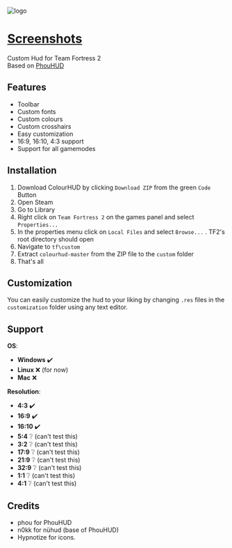 ![logo](https://i.imgur.com/D7dXW96.png)
<a href="https://imgur.com/a/AZeuBWH"><h1 align="left"><b>Screenshots</b></h1></a>
Custom Hud for Team Fortress 2 <br>
Based on [PhouHUD](https://huds.tf/site/s-PhouHud--2780)
#### <h2>Features</h2>
* Toolbar
* Custom fonts
* Custom colours
* Custom crosshairs
* Easy customization
* 16:9, 16:10, 4:3 support
* Support for all gamemodes
#### <h2>Installation</h2>
1. Download ColourHUD by clicking `Download ZIP` from the green `Code` Button
2. Open Steam
3. Go to Library
4. Right click on `Team Fortress 2` on the games panel and select `Properties...`
5. In the properties menu click on `Local Files` and select `Browse...` . TF2's root directory should open
6. Navigate to `tf\custom`
7. Extract `colourhud-master` from the ZIP file to the `custom` folder
8. That's all
#### <h2>Customization</h2>
You can easily customize the hud to your liking by changing `.res` files in the `customization` folder using any text editor.
#### <h2>Support</h2>
**OS**:
* <b>Windows</b>	:heavy_check_mark:
* <b>Linux</b>		:x: (for now)
* <b>Mac</b>			:x:

**Resolution**:
* <b>4:3</b>			:heavy_check_mark:
* <b>16:9</b>			:heavy_check_mark:
* <b>16:10</b>		:heavy_check_mark:
* <b>5:4</b>			:grey_question:		(can't test this)
* <b>3:2</b>			:grey_question:		(can't test this)
* <b>17:9</b>			:grey_question:		(can't test this)
* <b>21:9</b>			:grey_question:		(can't test this)
* <b>32:9</b>			:grey_question:		(can't test this)
* <b>1:1</b>			:grey_question:		(can't test this)
* <b>4:1</b>			:grey_question:		(can't test this)

#### <h2>Credits</h2>
* phou for PhouHUD
* n0kk for nühud (base of PhouHUD)
* Hypnotize for icons.
